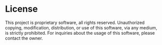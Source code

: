 # License

This project is proprietary software, all rights reserved. Unauthorized copying, modification, distribution, or use of this software, via any medium, is strictly prohibited. For inquiries about the usage of this software, please contact the owner.
